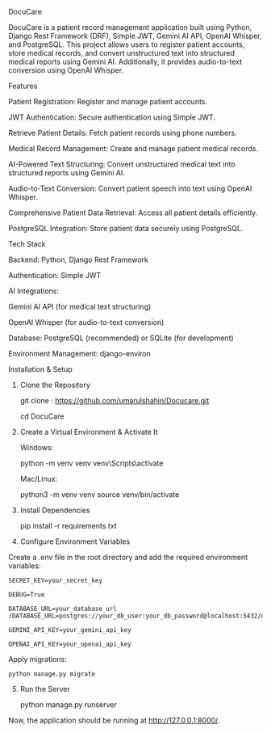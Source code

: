 DocuCare

DocuCare is a patient record management application built using Python, Django Rest Framework (DRF), Simple JWT, Gemini AI API, OpenAI Whisper, and PostgreSQL. This project allows users to register patient accounts, store medical records, and convert unstructured text into structured medical reports using Gemini AI. Additionally, it provides audio-to-text conversion using OpenAI Whisper.

Features

Patient Registration: Register and manage patient accounts.

JWT Authentication: Secure authentication using Simple JWT.

Retrieve Patient Details: Fetch patient records using phone numbers.

Medical Record Management: Create and manage patient medical records.

AI-Powered Text Structuring: Convert unstructured medical text into structured reports using Gemini AI.

Audio-to-Text Conversion: Convert patient speech into text using OpenAI Whisper.

Comprehensive Patient Data Retrieval: Access all patient details efficiently.

PostgreSQL Integration: Store patient data securely using PostgreSQL.

Tech Stack

Backend: Python, Django Rest Framework

Authentication: Simple JWT

AI Integrations:

Gemini AI API (for medical text structuring)

OpenAI Whisper (for audio-to-text conversion)

Database: PostgreSQL (recommended) or SQLite (for development)

Environment Management: django-environ

Installation & Setup

1. Clone the Repository

    git clone : https://github.com/umarulshahin/Docucare.git
    
    cd DocuCare

2. Create a Virtual Environment & Activate It

    Windows:
    
    python -m venv venv
    venv\Scripts\activate
    
    Mac/Linux:
    
    python3 -m venv venv
    source venv/bin/activate

3. Install Dependencies

    pip install -r requirements.txt

4. Configure Environment Variables

Create a .env file in the root directory and add the required environment variables:

    SECRET_KEY=your_secret_key
    
    DEBUG=True
    
    DATABASE_URL=your_database_url (DATABASE_URL=postgres://your_db_user:your_db_password@localhost:5432/docucare_db)
    
    GEMINI_API_KEY=your_gemini_api_key
    
    OPENAI_API_KEY=your_openai_api_key

Apply migrations:

    python manage.py migrate


5. Run the Server

    python manage.py runserver

Now, the application should be running at http://127.0.0.1:8000/.

